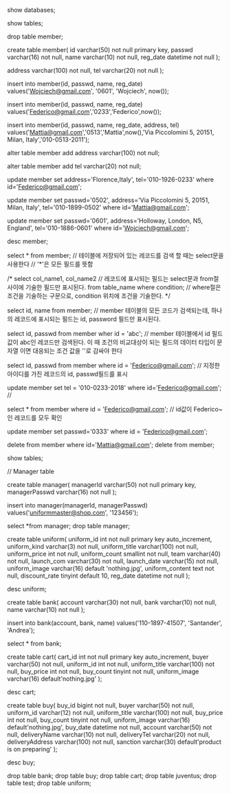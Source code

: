 show databases;

show tables;

drop table member;

create table member(
id varchar(50) not null primary key,
passwd varchar(16) not null,
name varchar(10) not null,
reg_date datetime not null
);

address varchar(100) not null,
tel varchar(20) not null
);

insert into member(id, passwd, name, reg_date)
values('Wojciech@gmail.com', '0601', 'Wojciech', now());

insert into member(id, passwd, name, reg_date)
values('Federico@gmail.com','0233','Federico',now());

insert into member(id, passwd, name, reg_date, address, tel)
values('Mattia@gmail.com','0513','Mattia',now(),'Via Piccolomini 5, 20151, Milan, Italy','010-0513-2011');

alter table member
add address varchar(100) not null;

alter table member
add tel varchar(20) not null;

update member
set address='Florence,Italy', tel='010-1926-0233'
where id='Federico@gmail.com';

update member
set passwd='0502', address='Via Piccolomini 5, 20151, Milan, Italy', tel='010-1899-0502'
where id='Mattia@gmail.com';

update member
set passwd='0601', address='Holloway, London, N5, England', tel='010-1886-0601'
where id='Wojciech@gmail.com';

desc member;

select * from member;     // 테이블에 저장되어 있는 레코드를 검색 할 때는 select문을 사용한다 // '*'은 모든 필드를 뜻함

/*
select col_name1, col_name2     // 레코드에 표시되는 필드는 select문과 from절 사이에 기술한 필드만 표시된다.
from table_name 
where condition;     // where절은 조건을 기술하는 구문으로, condition 위치에 조건을 기술한다.
*/

select id, name
from member;     // member 테이블의 모든 코드가 검색되는데, 하나의 레코드에 표시되는 필드는 id, password 필드만 표시된다.

select id, passwd from member wher id = 'abc';     // member 테이블에서 id 필드값이 abc인 레코드만 검색된다. 이 때 조건의 비교대상이 되는 필드의 데이터 타입이 문자열 이면 대응되는 조건 값을 ''로 감싸야 한다

select id, passwd from member where id = 'Federico@gmail.com';     // 지정한 아이디를 가진 레코드의 id, passwd필드를 표시

update member set tel = '010-0233-2018' where id='Federico@gmail.com';     // 

select * from member where id = 'Federico@gmail.com';     // id값이 Federico~인 레코드를 모두 확인

update member set passwd='0333' where id = 'Federico@gmail.com';

delete from member where id='Mattia@gmail.com';
delete from member;



show tables;

// Manager table

create table manager(
managerId varchar(50) not null primary key,
managerPasswd varchar(16) not null
);

insert into manager(managerId, managerPasswd)
values('uniformmaster@shop.com', '123456');

select *from manager;
drop table manager;

create table uniform(
uniform_id int not null primary key auto_increment,
uniform_kind varchar(3) not null,
uniform_title varchar(100) not null,
uniform_price int not null,
uniform_count smallint not null,
team varchar(40) not null,
launch_com varchar(30) not null,
launch_date varchar(15) not null,
uniform_image varchar(16) default 'nothing.jpg',
uniform_content text not null,
discount_rate tinyint default 10,
reg_date datetime not null
);

desc uniform;

create table bank(
account varchar(30) not null,
bank varchar(10) not null,
name varchar(10) not null
);

insert into bank(account, bank, name)
values('110-1897-41507', 'Santander', 'Andrea');

select * from bank;

create table cart(
cart_id int not null primary key auto_increment,
buyer varchar(50) not null,
uniform_id int not null,
uniform_title varchar(100) not null,
buy_price int not null,
buy_count tinyint not null,
uniform_image varchar(16) default'nothing.jpg'
);

desc cart;

create table buy(
buy_id bigint not null,
buyer varchar(50) not null,
uniform_id varchar(12) not null,
uniform_title varchar(100) not null,
buy_price int not null,
buy_count tinyint not null,
uniform_image varchar(16) default'nothing.jpg',
buy_date datetime not null,
account varchar(50) not null,
deliveryName varchar(10) not null,
deliveryTel varchar(20) not null,
deliveryAddress varchar(100) not null,
sanction varchar(30) default'product is on preparing'
);

desc buy;

drop table bank;
drop table buy;
drop table cart;
drop table juventus;
drop table test;
drop table uniform;
